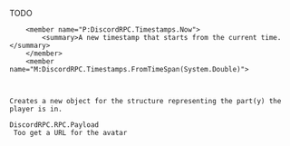 TODO

        <member name="P:DiscordRPC.Timestamps.Now">
            <summary>A new timestamp that starts from the current time.</summary>
        </member>
        <member name="M:DiscordRPC.Timestamps.FromTimeSpan(System.Double)">



    Creates a new object for the structure representing the part(y) the player is in.

    DiscordRPC.RPC.Payload
     Too get a URL for the avatar